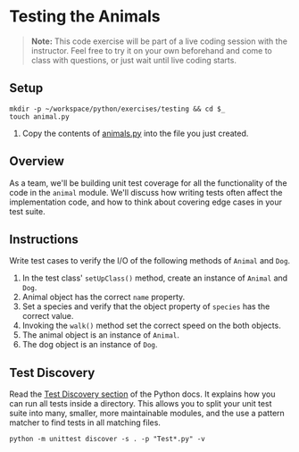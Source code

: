 # Testing the Animals

> **Note:** This code exercise will be part of a live coding session with the instructor. Feel free to try it on your own beforehand and come to class with questions, or just wait until live coding starts.

## Setup

```
mkdir -p ~/workspace/python/exercises/testing && cd $_
touch animal.py
```

1. Copy the contents of [animals.py](./assets/animal.py) into the file you just created.

## Overview

As a team, we'll be building unit test coverage for all the functionality of the code in the `animal` module. We'll discuss how writing tests often affect the implementation code, and how to think about covering edge cases in your test suite.

## Instructions

Write test cases to verify the I/O of the following methods of `Animal` and `Dog`.

<!-- TODO: IN my code, I never create an instance of Animal. Is it necessary? -->
1. In the test class' `setUpClass()` method, create an instance of `Animal` and `Dog`.
1. Animal object has the correct `name` property.  <!-- What is correct name property?-->
1. Set a species and verify that the object property of `species` has the correct value.
1. Invoking the `walk()` method set the correct speed on the both objects.
1. The animal object is an instance of `Animal`.
1. The dog object is an instance of `Dog`.

## Test Discovery

Read the [Test Discovery section](https://docs.python.org/3.3/library/unittest.html#unittest-test-discovery) of the Python docs. It explains how you can run all tests inside a directory. This allows you to split your unit test suite into many, smaller, more maintainable modules, and the use a pattern matcher to find tests in all matching files.

```
python -m unittest discover -s . -p "Test*.py" -v
```
